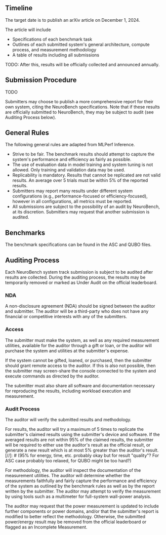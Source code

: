 ## Timeline

The target date is to publish an arXiv article on December 1, 2024.

The article will include 
- Specifications of each benchmark task
- Outlines of each submitted system's general architecture, compute process, and measurement methodology
- A table of results including all submissions

TODO: After this, results will be officially collected and announced annually.

## Submission Procedure

TODO

Submitters may choose to publish a more comprehensive report for their own system, citing the NeuroBench specifications. Note that if these results are officially submitted to NeuroBench, they may be subject to audit (see Auditing Process below).

## General Rules

The following general rules are adapted from MLPerf Inference.

- Strive to be fair. The benchmark results should attempt to capture the system's performance and efficiency as fairly as possible.
- The use of evaluation data in model training and system tuning is not allowed. Only training and validation data may be used.
- Replicability is mandatory. Results that cannot be replicated are not valid results. An average over 5 trials must be within 5% of the reported results.
- Submitters may report many results under different system configurations (e.g., performance-focused or efficiency-focused), however in all configurations, all metrics must be reported.
- All submissions are subject to the possibility of an audit by NeuroBench, at its discretion. Submitters may request that another submission is audited.

## Benchmarks

The benchmark specifications can be found in the ASC and QUBO files.

## Auditing Process

Each NeuroBench system track submission is subject to be audited after results are collected. During the auditing process, the results may be temporarily removed or marked as Under Audit on the official leaderboard.

### NDA

A non-disclosure agreement (NDA) should be signed between the auditor and submitter. The auditor will be a third-party who does not have any financial or competitive interests with any of the submitters.

### Access

The submitter must make the system, as well as any required measurement utilities, available for the auditor through a gift or loan, or the auditor will purchase the system and utilities at the submitter's expense.

If the system cannot be gifted, loaned, or purchased, then the submitter should grant remote access to the auditor. If this is also not possible, then the submitter may screen-share the console connected to the system and execute commands as directed by the auditor.

The submitter must also share all software and documentation necessary for reproducing the results, including workload execution and measurement.

### Audit Process

The auditor will verify the submitted results and methodology.

For results, the auditor will try a maximum of 5 times to replicate the submitter's claimed results using the submitter's device and software. If the averaged results are not within 95% of the claimed results, the submitter will be required to either use the auditor's result as the official result, or generate a new result which is at most 5% greater than the auditor's result.
[//]: # (95% for energy, time, etc. probably okay but for result "quality"? For ASC case probably too relaxed, for QUBO might be too hard?)

For methodology, the auditor will inspect the documentation of the measurement utilities. The auditor will determine whether the measurements faithfully and fairly capture the performance and efficiency of the system as outlined by the benchmark rules as well as by the report written by the submitter. The auditor may attempt to verify the measurement by using tools such as a multimeter for full-system wall-power analysis.

The auditor may request that the power measurement is updated to include further components or power domains, and/or that the submitter's report is modified to better reflect the methodology. Otherwise, the submitted power/energy result may be removed from the official leaderboard or flagged as an Incomplete Measurement.
